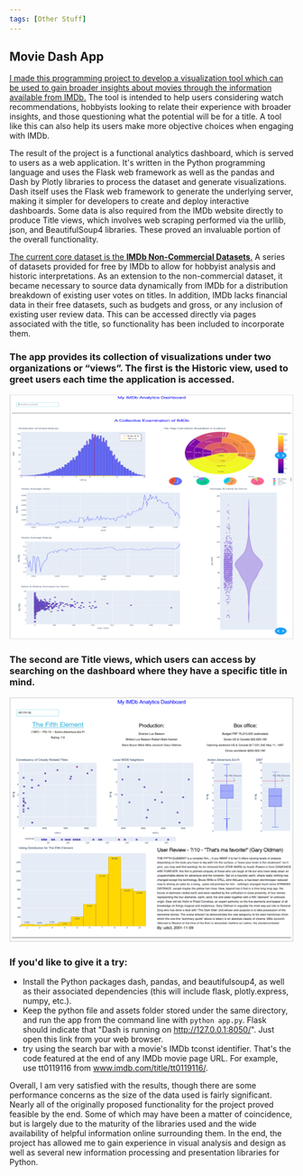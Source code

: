 ```yaml
---
tags: [Other Stuff]
---
```


## Movie Dash App

[I made this programming project to develop a visualization tool which can be used to gain broader insights about movies through the information available from IMDb.](https://github.com/SDeanEgan/movie-dash-app) The tool is intended to help users considering watch recommendations, hobbyists looking to relate their experience with broader insights, and those questioning what the potential will be for a title. A tool like this can also help its users make more objective choices when engaging with IMDb.  

The result of the project is a functional analytics dashboard, which is served to users as a web application. It's written in the Python programming language and uses the Flask web framework as well as the pandas and Dash by Plotly libraries to process the dataset and generate visualizations. Dash itself uses the Flask web framework to generate the underlying server, making it simpler for developers to create and deploy interactive dashboards. Some data is also required from the IMDb website directly to produce Title views, which involves web scraping performed via the urllib, json, and BeautifulSoup4 libraries. These proved an invaluable portion of the overall functionality.

[The current core dataset is the **IMDb Non-Commercial Datasets**.](https://developer.imdb.com/non-commercial-datasets/) A series of datasets provided for free by IMDb to allow for hobbyist analysis and historic interpretations. As an extension to the non-commercial dataset, it became necessary to source data dynamically from IMDb for a distribution breakdown of existing user votes on titles. In addition, IMDb lacks financial data in their free datasets, such as budgets and gross, or any inclusion of existing user review data. This can be accessed directly via pages associated with the title, so functionality has been included to incorporate them. 

### The app provides its collection of visualizations under two organizations or “views”. The first is the Historic view, used to greet users each time the application is accessed.
![banner image](../assets/images/mainpage.jpg)


### The second are Title views, which users can access by searching on the dashboard where they have a specific title in mind.
![banner image](../assets/images/reportpage.jpg)


### If you'd like to give it a try:
 - Install the Python packages dash, pandas, and beautifulsoup4, as well as their associated dependencies (this will include flask, plotly.express, numpy, etc.).
 - Keep the python file and assets folder stored under the same directory, and run the app from the command line with `python app.py`. Flask should indicate that "Dash is running on http://127.0.0.1:8050/". Just open this link from your web browser.
 - try using the search bar with a movie's IMDb tconst identifier. That's the code featured at the end of any IMDb movie page URL. For example, use tt0119116 from www.imdb.com/title/tt0119116/.

Overall, I am very satisfied with the results, though there are some performance concerns as the size of the data used is fairly significant. Nearly all of the originally proposed functionality for the project proved feasible by the end. Some of which may have been a matter of coincidence, but is largely due to the maturity of the libraries used and the wide availability of helpful information online surrounding them. In the end, the project has allowed me to gain experience in visual analysis and design as well as several new information processing and presentation libraries for Python.
